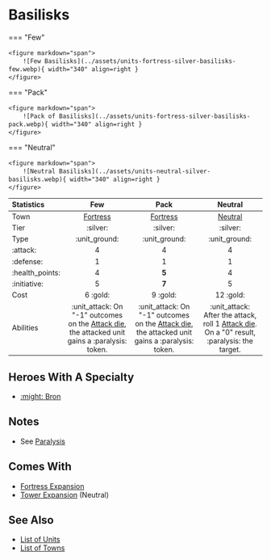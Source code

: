 # Basilisks

=== "Few"

    <figure markdown="span">
        ![Few Basilisks](../assets/units-fortress-silver-basilisks-few.webp){ width="340" align=right }
    </figure>

=== "Pack"

    <figure markdown="span">
        ![Pack of Basilisks](../assets/units-fortress-silver-basilisks-pack.webp){ width="340" align=right }
    </figure>

=== "Neutral"

    <figure markdown="span">
        ![Neutral Basilisks](../assets/units-neutral-silver-basilisks.webp){ width="340" align=right }
    </figure>


| Statistics | Few | Pack | Neutral |
| :--- | :---: | :---: | :---: |
| Town | [Fortress](../towns/fortress.md) | [Fortress](../towns/fortress.md) | [Neutral](../towns/neutral.md) |
| Tier | :silver: | :silver: | :silver: |
| Type | :unit_ground: | :unit_ground: | :unit_ground: |
| :attack: | 4 | 4 | 4 |
| :defense: | 1 | 1 | 1 |
| :health_points: | 4 | **5** | 4 |
| :initiative: | 5 | **7** | 5 |
| Cost | 6 :gold: | 9 :gold: | 12 :gold: |
| Abilities | :unit_attack: On "-1" outcomes on the [Attack die](../dice.md#attack-die), the attacked unit gains a :paralysis: token. | :unit_attack: On "-1" outcomes on the [Attack die](../dice.md#attack-die), the attacked unit gains a :paralysis: token. | :unit_attack: After the attack, roll 1 [Attack die](../dice.md#attack-die). On a "0" result, :paralysis: the target. |


## Heroes With A Specialty

- [:might: Bron](../heroes/bron.md#specialty)


## Notes

- See [Paralysis](../keywords/paralysis.md)


## Comes With

- [Fortress Expansion](../content/fortress_expansion.md)
- [Tower Expansion](../content/tower_expansion.md) (Neutral)


## See Also

- [List of Units](index.md)
- [List of Towns](../towns/index.md)